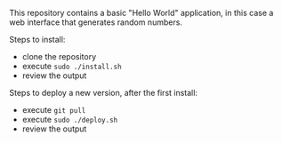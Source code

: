 This repository contains a basic "Hello World" application, in this case a web interface that generates random numbers.

Steps to install:

* clone the repository
* execute `sudo ./install.sh`
* review the output

Steps to deploy a new version, after the first install:

* execute `git pull`
* execute `sudo ./deploy.sh`
* review the output
